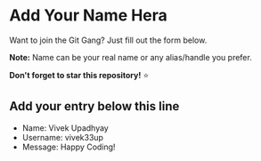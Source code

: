 # Add Your Name Hera

Want to join the Git Gang? Just fill out the form below.

**Note:** Name can be your real name or any alias/handle you prefer.

**Don't forget to star this repository!** ⭐

## Add your entry below this line

- Name: Vivek Upadhyay
- Username: vivek33up
- Message: Happy Coding!
